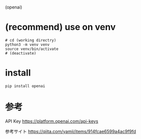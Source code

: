 (openai)

# (recommend) use on venv

```
# cd (working directry)
python3 -m venv venv
source venv/bin/activate
# (deactivate)
```

# install
```
pip install openai
```

# 参考
API Key
https://platform.openai.com/api-keys

参考サイト
https://qiita.com/yamii/items/914fcae6599a4ac9f9fd
